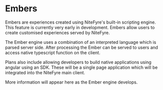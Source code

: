 # Embers

Embers are experiences created using NiteFyre's built-in scripting engine. This feature is currently very early in development.
Embers allow users to create customised experiences served by NiteFyre.

The Ember engine uses a combination of an interpreted language which is parsed server side. After processing the Ember can be served to users and access native typescript function on the client.

Plans also include allowing developers to build native applications using angular using an SDK. These will be a single page application which will be integrated into the NiteFyre main client.

More information will appear here as the Ember engine develops.
